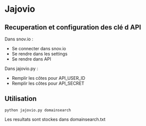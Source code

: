 # Jajovio

## Recuperation et configuration des clé d API

Dans snov.io :

 - Se connecter dans snov.io
 - Se rendre dans les settings
 - Se rendre dans API

Dans jajovio.py :
 
 - Remplir les côtes pour API_USER_ID
 - Remplir les côtes pour API_SECRET

## Utilisation

```
python jajovio.py domainsearch
```

Les resultats sont stockes dans domainsearch.txt
